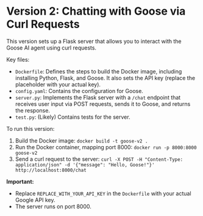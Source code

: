 # Version 2: Chatting with Goose via Curl Requests

This version sets up a Flask server that allows you to interact with the Goose AI agent using curl requests.

Key files:

*   `Dockerfile`: Defines the steps to build the Docker image, including installing Python, Flask, and Goose. It also sets the API key (replace the placeholder with your actual key).
*   `config.yaml`: Contains the configuration for Goose.
*   `server.py`: Implements the Flask server with a `/chat` endpoint that receives user input via POST requests, sends it to Goose, and returns the response.
*   `test.py`: (Likely) Contains tests for the server.

To run this version:

1.  Build the Docker image: `docker build -t goose-v2 .`
2.  Run the Docker container, mapping port 8000: `docker run -p 8000:8000 goose-v2`
3.  Send a curl request to the server: `curl -X POST -H "Content-Type: application/json" -d '{"message": "Hello, Goose!"}' http://localhost:8000/chat`

**Important:**

*   Replace `REPLACE_WITH_YOUR_API_KEY` in the `Dockerfile` with your actual Google API key.
*   The server runs on port 8000.
